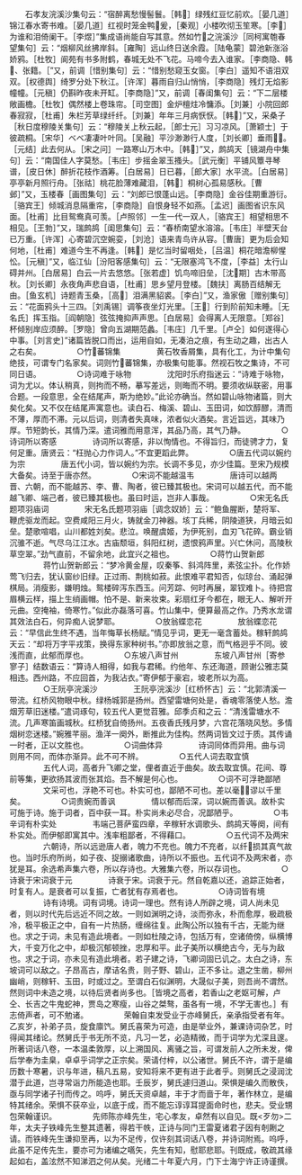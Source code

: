 <!-- { "loadSidebar": true } -->
　　石孝友浣溪沙集句云：“宿醉离愁慢髻鬟。［韩］绿残红豆忆前欢。［晏几道］锦江春水寄书难。［晏几道］红视时笼金鸭爰，［秦观］小楼吹彻玉笙寒。［李］为谁和泪倚阑干。［李煜］”集成语尚能自写其意。然如竹之浣溪沙［同柯寓匏春望集句］云：“烟柳风丝拂岸斜。［雍陶］远山终日送余霞。［陆龟蒙］碧池新涨浴娇鸦。［杜牧］阆苑有书多附鹤，春城无处不飞花。马啼今去入谁家。［李商隐、韩、张籍。［”又，前调［惜别集句］云：“惜别愁窥玉女窗。［李白］遥知不语泪双双。［权德舆］绮罗分处下秋江。［许浑］暮雨自归山悄悄，［李商隐］残灯无焰影幢幢。［元稹］仍斟昨夜未开缸。［李商隐］”又，前调［春闺集句］云：“下二层楼敞画檐。［杜牧］偶然楼上卷珠帘。［司空图］金炉檀炷冷慵添。［刘兼］小院回郎春寂寂，［杜甫］朱栏芳草绿纤纤。［刘兼］年年三月病恹恹。［韩］”又，采桑子［秋日度穆陵关集句］云：“穆陵关上秋云起，［郎士元］习习凉风。［萧颖士］于彼疏桐。［宋华］ベベ凄凄叶叶同。［吴融］平沙渺渺行人度，［刘长卿］垂雨。［元结］此去何从。［宋之问］一路寒山万木中。［韩］”又，鹧鸪天［镜湖舟中集句］云：“南国佳人字莫愁。［韦庄］步摇金翠玉搔头。［武元衡］平铺风簟寻琴谱，［皮日休］醉折花枝作酒筹。［白居易］日已暮，［郎大家］水平流。［白居易］亭亭新月照行舟。［张祜］桃花脸薄难藏泪，［韩］桐树心孤易感秋。［曹邺］”又，玉楼春［画图集句］云：“刘郎已恨蓬山远。［李商隐］金谷佳期重游衍。［骆宾王］倾城消息隔重帘，［李商隐］自恨身轻不如燕。［孟迟］画图省识东风面。［杜甫］比目鸳鸯真可羡。［卢照邻］一生一代一双人，［骆宾王］相望相思不相见。［王勃］”又，瑞鹧鸪［闺思集句］云：“春桥南望水溶溶。［韦庄］半壁天台已万重。［许浑］心寄碧沉空婉娈，［刘沧］语来青鸟许从容。［曹唐］更为后会知何地，［杜甫］难道今生不再逢。［韩］是忆当时留咽处，［吕温］桐花暗澹柳惺忪。［元稹］”又，临江仙［汾阳客感集句］云：“无限塞鸿飞不度，［李益］太行山碍并州。［白居易］白云一片去悠悠。［张若虚］饥鸟啼旧垒，［沈期］古木带高秋。［刘长卿］永夜角声悲自语，［杜甫］思乡望月登楼。［魏扶］离肠百结解无由。［鱼玄机］诗题青玉桑，［高］泪满黑貂裘。［李白］”又，渔家傲［赠别集句］云：“花面鸦头十三四。［刘禹锡］调筝夜坐灯光里。［王］行到阶前知未睡。［无名氏］挥玉指。［阎朝隐］弦弦掩抑声声思。［白居易］会得离人无限意。［郑谷］杯倾别岸应须醉。［罗隐］曾向五湖期范蠡。［韦庄］几千里。［卢仝］如何遂得心中事。［刘言史］”诸篇皆脱口而出，运用自如，无凑泊之痕，有生动之趣，出古人之右矣。
　　
　　○竹蕃锦集
　　
　　黄石牧香屑集，具有化工，为计中集句绝技，可谓专门名家矣。词则竹蕃锦集，亦极集句能事。然视石牧之集诗，不可同日语。
　　
　　○诗词难于咏物
　　
　　沈阳时乐府指迷云：“诗难于咏物，词为尤以。体认稍真，则拘而不畅，摹写差远，则晦而不明。要须收纵联密，用事合题。一段意思，全在结尾声，斯为绝妙。”此论亦确当。然如碧山咏物诸篇，则大矣化矣。又不仅在结尾声寓意也。读白石、梅溪、碧山、玉田词，如饮醇醪，清而不薄，厚而不滞。元以后词，则清者失真味，浓者似火酒矣。言近旨远，其味乃厚。节短韵长，其情乃深。遣词雅而用意浑，其品乃高，其气乃静。
　　
　　○诗词所以寄感
　　
　　诗词所以寄感，非以恂情也。不得旨归，而徒骋才力，复何足重。唐贤云：“枉抛心力作词人。”不宜更蹈此弊。
　　
　　○唐五代词以婉约为宗
　　
　　唐五代小词，皆以婉约为宗。长调不多见，亦少佳篇。至宋乃规模大备矣。诗至于唐亦然。
　　
　　○宋词不能越温韦
　　
　　唐诗可以越两晋、六朝，而不能越苏、李、曹、陶者，彼已臻其极也。宋词可以越五代，而不能越飞卿、端己者，彼已臻其极也。虽曰时运，岂非人事哉。
　　
　　○宋无名氏题项羽庙词
　　
　　宋无名氏题项羽庙［调念奴娇］云：“鲍鱼腥断，楚将军、鞭虎驱龙而起。空费咸阳三月火，铸就金刀神器。垓丁兵稀，阴陵道狭，月暗云如垒。楚歌喧唱，山川都姓刘矣。悲泣。唤醒虞姬，为伊死别，血刃飞花碎。霸业销沉骓不逝。气尽乌江江水。古庙颓垣，斜阳红树，遗恨鸦声里。兴亡休问，高陵秋草空翠。”劲气直前，不留余地，此宜兴之祖也。
　　
　　○蒋竹山贺新郎
　　
　　蒋竹山贺新郎云：“梦冷黄金屋，叹秦筝、斜鸿阵里，素弦尘扑。化作娇莺飞归去，犹认窗纱旧绿。正过雨、荆桃如菽。此恨难平君知否，似琼台、涌起弹棋局。消瘦影，嫌明烛。鸳楼碎泻东西玉。问芳踪、何时再展，翠钗难卜。待把宫眉横云样，描上生绡画帽。怕不是、新来妆束。彩扇红牙今都在，眼无人、解听开元曲。空掩袖，倚寒竹。”似此亦磊落可喜。竹山集中，便算最高之作。乃秀水龙谓其效法白石，何异痴人说梦耶。
　　
　　○放翁蝶恋花
　　
　　放翁蝶恋花云：“早信此生终不遇，当年悔草长杨赋。”情见乎词，更无一毫含蓄处。稼轩鹧鸪天云：“却将万字平戎策，换得东家种树书。”亦即放翁之意，而气格迥乎不同。彼浅而直，此郁而厚也。
　　
　　○东坡八声甘州
　　
　　东坡八声甘州［寄参寥子］结数语云：“算诗人相得，如我与君稀。约他年、东还海道，顾谢公雅志莫相违。西州路，不应回首，为我沾衣。”寄伊郁于豪宕，坡老所以为高。
　　
　　○王阮亭浣溪沙
　　
　　王阮亭浣溪沙［红桥怀古］云：“北郭清溪一带流。红桥风物眼中秋。绿杨城郭是扬州。西望雷塘何处是，香魂零落使人愁。澹烟芳草旧迷楼。”遣词琢句，较五代人更觉苕雅。邱季贞和之云：“清浅雷塘水不流。几声寒笛画城秋。红桥犹自倚扬州。五夜香氏残月梦，六宫花落晓风愁。多情烟树恋迷楼。”婉雅芊丽。渔洋一阕外，断推此为佳构。然两词皆文过于质。其传诵一时者，正以文胜也。
　　
　　○词曲体异
　　
　　诗词同体而异用。曲与词则用不同，而体亦渐异。此不可不辨。
　　
　　○五代人词去取宜慎
　　
　　五代人词，高者升飞卿之堂，俚者直近于曲矣。故去取宜慎。花间、尊前等集，更欲扬其波而张其焰。吾不解是何心也。
　　
　　○词不可浮艳鄙陋
　　
　　文采可也，浮艳不可也。朴实可也，鄙陋不可也。差以毫，谬以千里矣。
　　
　　○词贵婉而善讽
　　
　　情以郁而后深，词以婉而善讽。故朴实可施于诗。施于词者，百中获一耳。朴实尚未必尽合，况鄙陋乎。
　　
　　○韦辛词有朴实处
　　
　　韦端己菩萨蛮四章，辛稼轩水调歌头、鹧鸪天等阕，间有朴实处。而伊郁即寓其中。浅率粗鄙者，不得藉口。
　　
　　○五代词不及两宋
　　
　　六朝诗，所以远逊唐人者，魄力不充也。魄力不充者，以纤损其真气故也。当时乐府所尚，如子夜、捉搦诸歌曲，诗所以不振也。五代词不及两宋者，亦犹是耳。余选希声集六卷，所以存诗也。大雅集六卷，所以存词也。
　　
　　○诗衰于宋词衰于元
　　
　　诗衰于宋。词衰于元。然自乾嘉以还，追踪正始者，时复有人。是衰者可以复振，亡者犹有存焉者也。
　　
　　○诗词皆有境
　　
　　诗有诗境。词有词境。诗词一理也。然有诗人所辟之境，词人尚未见者，则以时代先后远近不同之故。一则如渊明之诗，淡而弥永，朴而愈厚，极疏极冷，极平极正之中，自有一片热肠，缠绵往复。此陶公所以独有千古，无能为继也。求之于词，未见有造此境者。一则如杜陵之诗，包括万有，空诸倚傍，纵横博大，千变万化之中，却极沉郁顿挫，忠厚和平。此子美所以横绝古今，无与为敌也。求之于词，亦未见有造此境者。若子建之诗，飞卿词固已讥之。太白之诗，东坡词可以敌之。子昂高古，摩诘名贵，则子野、碧山，正不多让。退之生凿，柳州幽峭，则稼轩、玉田，时或过之。至谓白石似渊明，大晟似子美，则吾尚不谓然。然则词中未造之境，以待后贤者尚多也。［皆境之高者，若香山之老妪可解，卢仝、长吉之牛鬼蛇神，贾岛之寒瘦，山谷之桀骜，虽各有一境，不学无害也。］有志倚声者，可不勉诸。
　　
　　荣翰自束发受业于亦峰舅氏，亲承指受者有年。乙亥岁，补弟子员，旋食廪饩。舅氏喜荣为可造，由是举业外，兼课诗词杂艺，时得闻其绪论。然舅氏于书无所不览，凡习一艺，必造精微，而于词学为尤深且邃。所著词话八卷，一本温柔敦厚，以上溯国风、离骚之旨，可谓发前人之所未发，俾后学奉为圭臬，卓卓乎词学之正宗矣。荣请付梓，以公诸世。舅氏不许，谓于是编历数十寒暑，识与年进，稿凡五易，安知将来不更有进于此者乎。则舅氏之浸润沈潜于此道，岂寻常诣力所能造也耶。壬辰岁，舅氏遽归道山。荣惧是编久而散佚，亟与同学诸子刊而传之。呜呼，舅氏天资卓越，丰于才而啬于年，著作林立，是编特其绪余。荣惧不获卒业，以底于成，而不能忘谆谆耳提面命时也，悲夫。受业甥包荣翰谨识。
　　
　　先师陈亦峰先生，宅心孝友，卓然有以自见。既<歹勿>二年，太夫子铁峰先生整其遗著，得若干帙，正诗与同门王雷夏诸君子因有剞劂之请。而铁峰先生谦抑至再，以为不足传，仅许刻其词话八卷，并诗词附焉。呜呼，此虽不足传先生，要亦可为诸编之嚆矢，先生有知，慰耶悲耶。刊既成，敬疏其缘起如右，盖泫然不知涕泗之何从矣。光绪二十年夏六月，门下士海宁许正诗谨撰。
　　
　　
